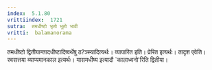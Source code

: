 ```yaml
---
index:  5.1.80
vrittiindex:  1721
sutra:  तमधीष्टो भृतो भूतो भावी
vritti:  balamanorama 
---
```


तमधीष्टो द्वितीयान्तादधीष्टादिष्वर्थेषु ठ?ञ्स्यादित्यर्थः। व्यापारित इति। प्रेरित इत्यर्थः। तादृश एवेति। स्वसत्तया व्याप्यमानकाल इत्यर्थः। मासमधीष्य इत्यादौ `कालाध्वनो'रिति द्वितीया। 

